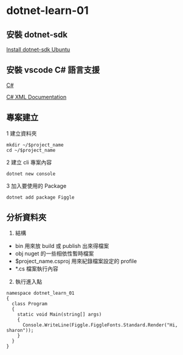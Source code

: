 # dotnet-learn-01

## 安裝 dotnet-sdk

[Install dotnet-sdk Ubuntu](https://docs.microsoft.com/zh-tw/dotnet/core/install/linux-ubuntu)

## 安裝 vscode C# 語言支援

[C#](https://marketplace.visualstudio.com/items?itemName=ms-dotnettools.csharp)

[C# XML Documentation](https://marketplace.visualstudio.com/items?itemName=k--kato.docomment)

## 專案建立

1 建立資料夾

```shell=
mkdir ~/$project_name
cd ~/$project_name
```

2 建立 cli 專案內容

```shell=
dotnet new console
```

3 加入要使用的 Package

```shell=
dotnet add package Figgle
```

## 分析資料夾

1. 結構

- bin 用來放 build 或 publish 出來得檔案
- obj nuget 的一些相依性暫時檔案
- $project_name.csproj 用來紀錄檔案設定的 profile 
- *.cs 檔案執行內容

2. 執行進入點

```c#=
namespace dotnet_learn_01
{
  class Program 
  {
    static void Main(string[] args) 
    {
      Console.WriteLine(Figgle.FiggleFonts.Standard.Render("Hi, sharon"));    
    }
  }
}
```
